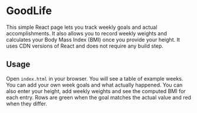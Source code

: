 # GoodLife

This simple React page lets you track weekly goals and actual accomplishments. It also allows you to record weekly weights and calculates your Body Mass Index (BMI) once you provide your height.
It uses CDN versions of React and does not require any build step.

## Usage
Open `index.html` in your browser. You will see a table of example weeks.
You can add your own week goals and what actually happened. You can also enter your height, add weekly weights and see the computed BMI for each entry.
Rows are green when the goal matches the actual value and red when they differ.
